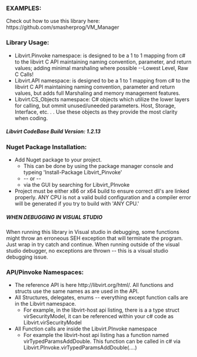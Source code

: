 <h3>EXAMPLES:</h3>
<p>Check out how to use this library here: https://github.com/smasherprog/VM_Manager</p>
<h3>Library Usage:</h3>
<ul>
<li>Libvirt.Pinvoke namespace: is designed to be a 1 to 1 mapping from c# to the libvirt C API maintaining naming convention, parameter, and return values; adding minimal marshaling where possible --Lowest Level, Raw C Calls!
</li>
<li>Libvirt.API namespace: is designed to be a 1 to 1 mapping from c# to the libvirt C API maintaining naming convention, parameter and return values, but adds full Marshaling and memory management features. 
</li>
<li>Libvirt.CS_Objects namespace: C# objects which utilize the lower layers for calling, but ommit unused/uneeded parameters. Host, Storage, Interface, etc. . . Use these objects as they provide the most clarity when coding.
</li>
</ul>

<h5>Libvirt CodeBase Build Version: 1.2.13</h5>
<h3>Nuget Package Installation:</h3>
<ul>
<li>
  Add Nuget package to your project.
  <ul>
  <li>
  This can be done by using the package manager console and typeing 'Install-Package Libvirt_Pinvoke' 
  </li>
  <li>
    -- or --
  </li>
  <li>
    via the GUI by searching for Libvirt_PInvoke
  </li>
  </ul>
</li>
  <li>
 Project must be either x86 or x64 build to ensure correct dll's are linked properly. ANY CPU is not a valid build configuration and a compiler error will be generated if you try to build with 'ANY CPU.'
  </li>
</ul>

<h5>WHEN DEBUGGING IN VISUAL STUDIO</h5>
<p>When running this library in Visual studio in debugging, some functions might throw an erroneous SEH exception that will terminate the program. Just wrap in try catch and continue. When running outside of the visual studio debugger, no exceptions are thrown -- this is a visual studio debugging issue.</p>

<h3>API/Pinvoke Namespaces:</h3>
<ul>
 <li>
 The reference API is here http://libvirt.org/html/. All functions and structs use the same names as are used in the API.
 </li>
  <li>
 All Structures, delegates, enums -- everything except function calls are in the Libvirt namespace.
 <ul>
 <li>
 For example, in the libvirt-host api listing, there is a a type struct virSecurityModel, it can be referenced within your c# code as Libvirt.virSecurityModel
 </li>
 </ul>
 </li>
   <li>
 All Function calls are inside the Libvirt.PInvoke namespace
 <ul>
 <li>
For example the libvirt-host api listing has a function named virTypedParamsAddDouble. This function can be called in c# via Libvirt.PInvoke.virTypedParamsAddDouble(....)
 </li>
 </ul>
</ul>
<br/> 


